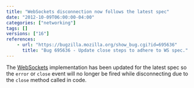 ```yaml
---
title: "WebSockets disconnection now follows the latest spec"
date: "2012-10-09T06:00:00-04:00"
categories: ["networking"]
tags: []
versions: ["16"]
references:
    - url: "https://bugzilla.mozilla.org/show_bug.cgi?id=695636"
      title: "Bug 695636 - Update close steps to adhere to WS spec."
---
```

The [WebSockets](https://developer.mozilla.org/docs/Web/API/WebSockets_API) implementation has been updated for the latest spec so the `error` or `close` event will no longer be fired while disconnecting due to the `close` method called in code.
